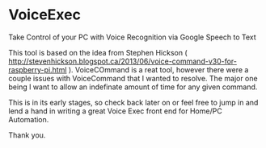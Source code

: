 VoiceExec
=========

Take Control of your PC with Voice Recognition via Google Speech to Text

This tool is based on the idea from Stephen Hickson ( http://stevenhickson.blogspot.ca/2013/06/voice-command-v30-for-raspberry-pi.html ).
VoiceCOmmand is a reat tool, however there were a couple issues with VoiceCommand that I wanted to resolve. The major one being I want to allow an indefinate amount of time for any given command.

This is in its early stages, so check back later on or feel free to jump in and lend a hand in writing a great Voice Exec front end for Home/PC Automation.


Thank you.
